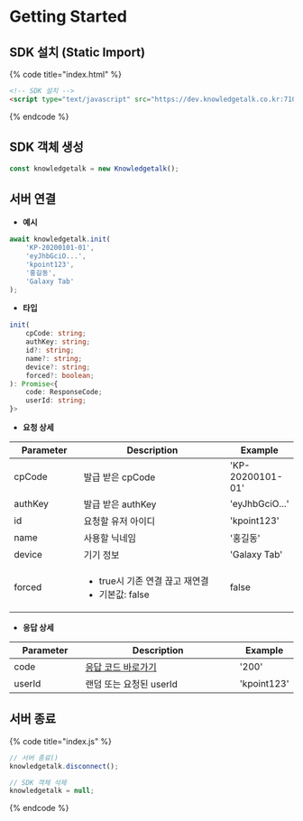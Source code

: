 # Getting Started

## SDK 설치 (Static Import)

{% code title="index.html" %}
```html
<!-- SDK 설치 -->
<script type="text/javascript" src="https://dev.knowledgetalk.co.kr:7102/knowledgetalk.min.js"></script>
```
{% endcode %}



## SDK 객체 생성

```javascript
const knowledgetalk = new Knowledgetalk();
```



## 서버 연결

* **예시**

```javascript
await knowledgetalk.init(
    'KP-20200101-01',
    'eyJhbGciO...',
    'kpoint123',
    '홍길동',
    'Galaxy Tab'
);
```



* **타입**

```typescript
init(
    cpCode: string; 
    authKey: string; 
    id?: string; 
    name?: string;
    device?: string; 
    forced?: boolean; 
): Promise<{
    code: ResponseCode;
    userId: string;
}>
```



* **요청 상세**

<table><thead><tr><th width="141">Parameter</th><th width="432">Description</th><th>Example</th></tr></thead><tbody><tr><td>cpCode</td><td>발급 받은 cpCode</td><td>'KP-20200101-01'</td></tr><tr><td>authKey</td><td>발급 받은 authKey</td><td>'eyJhbGciO...'</td></tr><tr><td>id</td><td>요청할 유저 아이디</td><td>'kpoint123'</td></tr><tr><td>name</td><td>사용할 닉네임</td><td>'홍길동'</td></tr><tr><td>device</td><td>기기 정보</td><td>'Galaxy Tab'</td></tr><tr><td>forced</td><td><ul><li>true시 기존 연결 끊고 재연결</li><li>기본값: false</li></ul></td><td>false</td></tr></tbody></table>



* **응답 상세**

<table><thead><tr><th width="141">Parameter</th><th width="429">Description</th><th>Example</th></tr></thead><tbody><tr><td>code</td><td><a href="code.md">응답 코드 바로가기</a></td><td>'200'</td></tr><tr><td>userId</td><td>랜덤 또는 요청된 userId</td><td>'kpoint123'</td></tr></tbody></table>



## 서버 종료

{% code title="index.js" %}
```javascript
// 서버 종료()
knowledgetalk.disconnect();

// SDK 객체 삭제
knowledgetalk = null;
```
{% endcode %}
